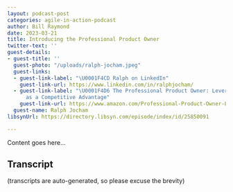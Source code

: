 ```yaml
---
layout: podcast-post
categories: agile-in-action-podcast
author: Bill Raymond
date: 2023-03-21
title: Introducing the Professional Product Owner
twitter-text: ''
guest-details:
- guest-title: ''
  guest-photo: "/uploads/ralph-jocham.jpeg"
  guest-links:
  - guest-link-label: "\U0001F4CD Ralph on LinkedIn"
    guest-link-url: https://www.linkedin.com/in/ralphjocham/
  - guest-link-label: "\U0001F4D6 The Professional Product Owner: Leveraging Scrum
      as a Competitive Advantage"
    guest-link-url: https://www.amazon.com/Professional-Product-Owner-Leveraging-Competitive/dp/0134686470/ref=sr_1_1?crid=2CS2V0JU0XYY8&keywords=ralph+jocham&qid=1675725574&sprefix=ralph+jo%2Caps%2C620&sr=8-1
  guest-name: Ralph Jocham
libsynUrl: https://directory.libsyn.com/episode/index/id/25850091

---
```

Content goes here...

## Transcript
(transcripts are auto-generated, so please excuse the brevity)
